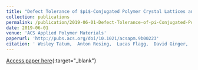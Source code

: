 ```yaml
---
title: "Defect Tolerance of $pi$-Conjugated Polymer Crystal Lattices and Their Relevance to Optoelectronic Applications"
collection: publications
permalink: /publication/2019-06-01-Defect-Tolerance-of-pi-Conjugated-Polymer-Crystal-Lattices-and-Their-Relevance-to-Optoelectronic-Applications
date: 2019-06-01
venue: 'ACS Applied Polymer Materials'
paperurl: 'http://pubs.acs.org/doi/10.1021/acsapm.9b00223'
citation: ' Wesley Tatum,  Anton Resing,  Lucas Flagg,  David Ginger,  Christine Luscombe, &quot;Defect Tolerance of $pi$-Conjugated Polymer Crystal Lattices and Their Relevance to Optoelectronic Applications.&quot; ACS Applied Polymer Materials, 2019.'
---
```

[Access paper here](http://pubs.acs.org/doi/10.1021/acsapm.9b00223){:target="_blank"}
